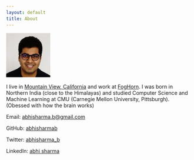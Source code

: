 ```yaml
---
layout: default
title: About
---
```


![](/assets/abhi.png)

I live in [Mountain View, California](https://en.wikipedia.org/wiki/Mountain_View,_California) and work at [FogHorn](https://www.foghorn.io/). I was born in Northern India (close to the Himalayas) and studied Computer Science and Machine Learning at CMU (Carnegie Mellon University, Pittsburgh). (Obessed with how the brain works)


Email: [abhisharma.b@gmail.com](mailto:abhisharma.b@gmail.com)

GitHub: [abhisharmab](https://github.com/abhisharmab)

Twitter: [abhisharma_b](https://twitter.com/abhisharma_b)

LinkedIn: [abhi sharma](https://www.linkedin.com/in/abhishekbaburamsharma/)




